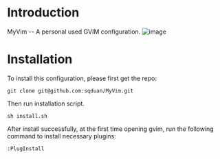 # Introduction
MyVim -- A personal used GVIM configuration.
![image](https://github.com/sqduan/MyVim/assets/51660739/03bf71bb-fc07-4afb-b26a-216a6b89a70a)
# Installation
To install this configuration, please first get the repo:
```
git clone git@github.com:sqduan/MyVim.git
```
Then run installation script.
```
sh install.sh
```
After install successfully, at the first time opening gvim, run the following command to install necessary plugins:
```
:PlugInstall
```
